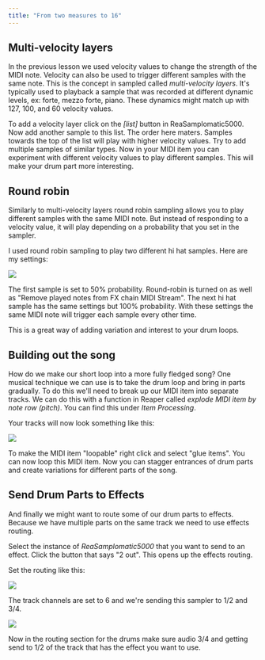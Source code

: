 ```yaml
---
title: "From two measures to 16"
---
```


## Multi-velocity layers

In the previous lesson we used velocity values to change the strength of the MIDI note. Velocity can also be used to trigger different samples with the same note. This is the concept in sampled called _multi-velocity layers_. It's typically used to playback a sample that was recorded at different dynamic levels, ex: forte, mezzo forte, piano. These dynamics might match up with 127, 100, and 60 velocity values.

To add a velocity layer click on the _[list]_ button in ReaSamplomatic5000. Now add another sample to this list. The order here maters. Samples towards the top of the list will play with higher velocity values. Try to add multiple samples of similar types. Now in your MIDI item you can experiment with different velocity values to play different samples. This will make your drum part more interesting.

## Round robin

Similarly to multi-velocity layers round robin sampling allows you to play different samples with the same MIDI note. But instead of responding to a velocity value, it will play depending on a probability that you set in the sampler.

I used round robin sampling to play two different hi hat samples. Here are my settings:

![](../round-robin.png)

The first sample is set to 50% probability. Round-robin is turned on as well as "Remove played notes from FX chain MIDI Stream". The next hi hat sample has the same settings but 100% probability. With these settings the same MIDI note will trigger each sample every other time.

This is a great way of adding variation and interest to your drum loops.

## Building out the song

How do we make our short loop into a more fully fledged song? One musical technique we can use is to take the drum loop and bring in parts gradually. To do this we'll need to break up our MIDI item into separate tracks. We can do this with a function in Reaper called _explode MIDI item by note row (pitch)_. You can find this under _Item Processing_.

Your tracks will now look something like this:

![](../explode-midi.png)

To make the MIDI item "loopable" right click and select "glue items". You can now loop this MIDI item. Now you can stagger entrances of drum parts and create variations for different parts of the song.

## Send Drum Parts to Effects

And finally we might want to route some of our drum parts to effects. Because we have multiple parts on the same track we need to use effects routing.

Select the instance of _ReaSamplomatic5000_ that you want to send to an effect. Click the button that says "2 out". This opens up the effects routing.

Set the routing like this:

![](../effects-routing.png)

The track channels are set to 6 and we're sending this sampler to 1/2 and 3/4.

![](../routing.png)

Now in the routing section for the drums make sure audio 3/4 and getting send to 1/2 of the track that has the effect you want to use.
